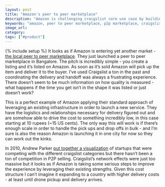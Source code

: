 ```yaml
---
layout: post
title: "Amazon's peer to peer marketplace"
description: "Amazon is challenging craigslist core use case by building out a P2P marketplace. Starting in India but interesting to see how and if it will expand."
keywords: "amazon, peer to peer marketplace, p2p marketplace, craigslist"
image_url:
category:
tags: ["#product"]
---
```

{% include setup %}
It looks as if Amazon is entering yet another market - [the local peer to peer marketplace](https://www.amazon.in/p2p). They just launched a peer to peer marketplace in Bangalore. The pitch is incredibly simple - you create a listing and it’s listed on Amazon. As soon as it’s sold Amazon will pick up the item and deliver it to the buyer. I’ve used Craigslist a ton in the past and coordinating the delivery and handoff was always a frustrating experience. There doesn’t seem to be much information on how quality is measured - what happens if the time you get isn’t in the shape it was listed or just doesn’t work?

This is a perfect example of Amazon applying their standard approach of leveraging an existing infrastructure in order to launch a new service. They have the logistics and relationships necessary for delivery figured out and are somehow able to drive the cost to something incredibly low, in this case starting at 10 rupees (~15 US cents). The only way this will work is if there’s enough scale in order to handle the pick ups and drop offs in bulk - and I’m sure is also the reason Amazon is launching it in one city for now so they can work out the kinks.

In 2010, Andrew Parker [put together a visualization](http://thegongshow.tumblr.com/post/345941486/the-spawn-of-craigslist-like-most-vcs-that-focus) of startups that were competing with the different craigslist categories but there hasn’t been a ton of competition in P2P selling. Craigslist’s network effects were just too massive but it looks as if Amazon is taking some serious steps to improve the experience by leveraging their existing strengths. Given this cost structure I can’t imagine it expanding to a country with higher delivery costs - at least until drone pickup and delivery arrives.
